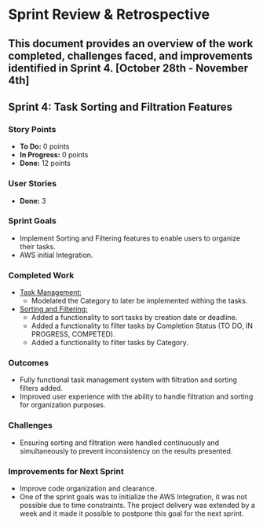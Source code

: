 # Sprint Review & Retrospective

This document provides an overview of the work completed, challenges faced, and improvements identified in Sprint 4.
[October 28th - November 4th]
---

## Sprint 4: Task Sorting and Filtration Features

### Story Points
- **To Do:** 0 points
- **In Progress:** 0 points
- **Done:** 12 points

### User Stories
- **Done:** 3

### Sprint Goals
- Implement Sorting and Filtering features to enable users to organize their tasks.
- AWS initial Integration.

### Completed Work
- [Task Management:](../../Epics/Task_Management/README.md)
  - Modelated the Category to later be implemented withing the tasks.
- [Sorting and Filtering:](../../Epics/Sorting_Filtering/README.md)
  - Added a functionality to sort tasks by creation date or deadline.
  - Added a functionality to filter tasks by Completion Status (TO DO, IN PROGRESS, COMPETED).
  - Added a functionality to filter tasks by Category.

### Outcomes
- Fully functional task management system with filtration and sorting filters added.
- Improved user experience with the ability to handle filtration and sorting for organization purposes.

### Challenges
- Ensuring sorting and filtration were handled continuously and simultaneously to prevent inconsistency on the results presented.

### Improvements for Next Sprint
- Improve code organization and clearance.
- One of the sprint goals was to initialize the AWS Integration, it was not possible due to time constraints. The project delivery was extended by a week and it made it possible to postpone this goal for the next sprint.